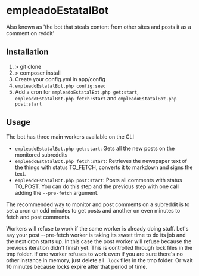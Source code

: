 # empleadoEstatalBot

Also known as 'the bot that steals content from other sites and posts it as a comment on reddit'

## Installation

1) \> git clone
2) \> composer install
3) Create your config.yml in app/config
4) `empleadoEstatalBot.php config:seed`
5) Add a cron for `empleadoEstatalBot.php get:start`, `empleadoEstatalBot.php fetch:start` and `empleadoEstatalBot.php post:start`

## Usage

The bot has three main workers available on the CLI

- `empleadoEstatalBot.php get:start`: Gets all the new posts on the monitored subreddits
- `empleadoEstatalBot.php fetch:start`: Retrieves the newspaper text of the things with status TO_FETCH, converts it to markdown and signs the text.
- `empleadoEstatalBot.php post:start`: Posts all comments with status TO_POST. You can do this step and the previous step with one call adding the `--pre-fetch` argument.

The recommended way to monitor and post comments on a subreddit is to set a cron on odd minutes to get posts and another on even minutes to fetch and post comments.

Workers will refuse to work if the same worker is already doing stuff. Let's say your post --pre-fetch worker is taking its sweet time to do its job and the next cron starts up. In this case the post worker will refuse because the previous iteration didn't finish yet. This is controlled through lock files in the tmp folder. If one worker refuses to work even if you are sure there's no other instance in memory, just delete all `.lock` files in the tmp folder. Or wait 10 minutes because locks expire after that period of time.